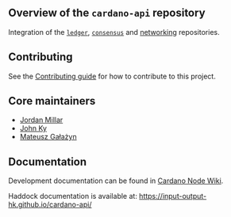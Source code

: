 ## Overview of the `cardano-api` repository

Integration of the [`ledger`](https://github.com/input-output-hk/cardano-ledger), [`consensus`](https://github.com/input-output-hk/ouroboros-consensus) and
[networking](https://github.com/input-output-hk/ouroboros-network/tree/master/ouroboros-network) repositories.

## Contributing

See the [Contributing guide](CONTRIBUTING.md) for how to contribute to this project.

## Core maintainers

* [Jordan Millar](https://github.com/Jimbo4350)
* [John Ky](https://github.com/newhoggy)
* [Mateusz Gałażyn](https://github.com/carbolymer)

## Documentation

Development documentation can be found in [Cardano Node Wiki](https://github.com/input-output-hk/cardano-node-wiki/wiki).

Haddock documentation is available at: https://input-output-hk.github.io/cardano-api/
